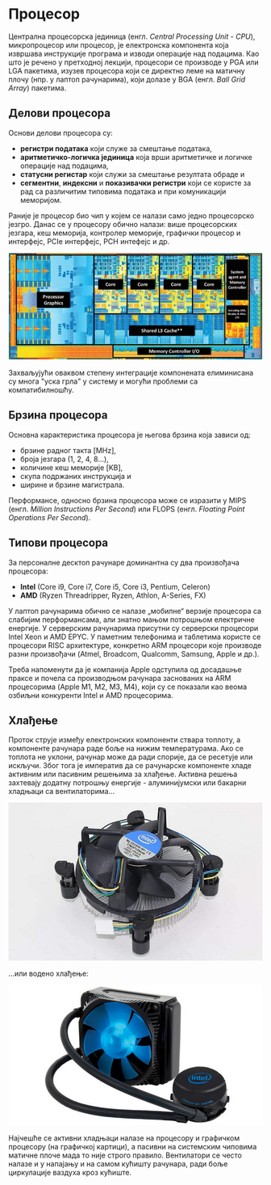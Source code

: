 # Процесор

Централна процесорска јединица (енгл. *Central Processing Unit - CPU*),
микропроцесор или процесор, је електронска компонента која извршава инструкције
програма и изводи операције над подацима. Као што је речено у претходној
лекцији, процесори се производе у PGA или LGA пакетима, изузев процесора који
се директно леме на матичну плочу (нпр. у лаптоп рачунарима), који долазе у BGA
(енгл. *Ball Grid Array*) пакетима.

## Делови процесора

Основи делови процесора су:

* **регистри података** који служе за смештање података,
* **аритметичко-логичка јединица** која врши аритметичке и логичке операције
над подацима,
* **статусни регистар** који служи за смештање резултата обраде и
* **сегментни**, **индексни** и **показивачки регистри** који се користе за рад
са различитим типовима података и при комуникацији меморијом.

Раније је процесор био чип у којем се налази само једно процесорско језгро.
Данас се у процесору обично налази: више процесорских језгара, кеш меморија,
контролер меморије, графички процесор и интерфејс, PCIe интерфејс, PCH интефејс
и др.

![Intel CPU](./images/inteldie.jpg)

Захваљујући оваквом степену интеграције компонената елиминисана су многа "уска
грла" у систему и могући проблеми са компатибилношћу.

## Брзина процесора

Основна карактеристика процесора је његова брзина која зависи од:

* брзине радног такта [MHz],
* броја језгара (1, 2, 4, 8...),
* количине кеш меморије [KB],
* скупа подржаних инструкција и
* ширине и брзине магистрала.

Перформансе, односно брзина процесора може се изразити у MIPS (енгл. *Million
Instructions Per Second*) или FLOPS (енгл. *Floating Point Operations Per
Second*).

## Типови процесора

За персоналне десктоп рачунаре доминантна су два произвођача процесора:

* **Intel** (Core i9, Core i7, Core i5, Core i3, Pentium, Celeron)
* **AMD** (Ryzen Threadripper, Ryzen, Athlon, A-Series, FX)

У лаптоп рачунарима обично се налазе „мобилне“ верзије процесора са слабијим
перформансама, али знатно мањом потрошњом електричне енергије. У серверским
рачунарима присутни су серверски процесори Intel Xeon и AMD EPYC. У паметним
телефонима и таблетима користе се процесори RISC архитектуре, конкретно ARM
процесори које производе разни произвођачи (Atmel, Broadcom, Qualcomm, Samsung,
Apple и др.).

Треба напоменути да је компанија Apple одступила од досадашње праксе и почела
са производњом рачунара заснованих на ARM процесорима (Apple M1, M2, M3, M4),
који су се показали као веома озбиљни конкуренти Intel и AMD процесорима.

## Хлађење

Проток струје између електронских компоненти ствара топлоту, а компоненте
рачунара раде боље на нижим температурама. Ако се топлота не уклони, рачунар
може да ради спорије, да се ресетује или искључи. Због тога је императив да се
рачунарске компоненте хладе активним или пасивним решењима за хлађење. Активна
решења захтевају додатну потрошњу енергије - алуминијумски или бакарни хладњаци
са вентилаторима...

![Хладњак са вентилатором](./images/air-cooler.jpg)

...или водено хлађење:

![Хладњак са воденим хлађењем](./images/water-cooler.jpg)

Најчешће се активни хладњаци налазе на процесору и графичком процесору (на
графичкој картици), а пасивни на системским чиповима матичне плоче мада то није
строго правило. Вентилатори се често налазе и у напајању и на самом кућишту
рачунара, ради боље циркулације ваздуха кроз кућиште.
